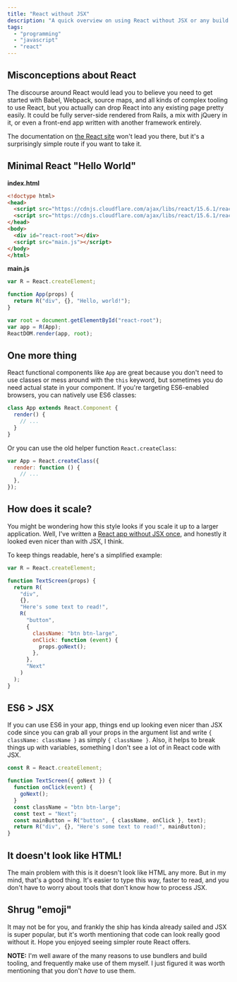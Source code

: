 ```yaml
---
title: "React without JSX"
description: "A quick overview on using React without JSX or any build tools."
tags:
  - "programming"
  - "javascript"
  - "react"
---
```


## Misconceptions about React

The discourse around React would lead you to believe you need to get started
with Babel, Webpack, source maps, and all kinds of complex tooling to use React,
but you actually can drop React into any existing page pretty easily. It could
be fully server-side rendered from Rails, a mix with jQuery in it, or even a
front-end app written with another framework entirely.

The documentation on [the React site][1] won't lead you there, but it's a
surprisingly simple route if you want to take it.

## Minimal React "Hello World"

**index.html**

```html
<!doctype html>
<head>
  <script src="https://cdnjs.cloudflare.com/ajax/libs/react/15.6.1/react.min.js"></script>
  <script src="https://cdnjs.cloudflare.com/ajax/libs/react/15.6.1/react-dom.min.js"></script>
</head>
<body>
  <div id="react-root"></div>
  <script src="main.js"></script>
</body>
</html>
```

**main.js**

```js
var R = React.createElement;

function App(props) {
  return R("div", {}, "Hello, world!");
}

var root = document.getElementById("react-root");
var app = R(App);
ReactDOM.render(app, root);
```

## One more thing

React functional components like `App` are great because you don't need to use
classes or mess around with the `this` keyword, but sometimes you do need actual
state in your component. If you're targeting ES6-enabled browsers, you can
natively use ES6 classes:

```js
class App extends React.Component {
  render() {
    // ...
  }
}
```

Or you can use the old helper function `React.createClass`:

```js
var App = React.createClass({
  render: function () {
    // ...
  },
});
```

## How does it scale?

You might be wondering how this style looks if you scale it up to a larger
application. Well, I've written a [React app without JSX once][2], and honestly
it looked even nicer than with JSX, I think.

To keep things readable, here's a simplified example:

```js
var R = React.createElement;

function TextScreen(props) {
  return R(
    "div",
    {},
    "Here's some text to read!",
    R(
      "button",
      {
        className: "btn btn-large",
        onClick: function (event) {
          props.goNext();
        },
      },
      "Next"
    )
  );
}
```

## ES6 > JSX

If you can use ES6 in your app, things end up looking even nicer than JSX code
since you can grab all your props in the argument list and write
`{ className: className }` as simply `{ className }`. Also, it helps to break
things up with variables, something I don't see a lot of in React code with JSX.

```js
const R = React.createElement;

function TextScreen({ goNext }) {
  function onClick(event) {
    goNext();
  }
  const className = "btn btn-large";
  const text = "Next";
  const mainButton = R("button", { className, onClick }, text);
  return R("div", {}, "Here's some text to read!", mainButton);
}
```

## It doesn't look like HTML!

The main problem with this is it doesn't look like HTML any more. But in my
mind, that's a good thing. It's easier to type this way, faster to read, and you
don't have to worry about tools that don't know how to process JSX.

## Shrug "emoji"

It may not be for you, and frankly the ship has kinda already sailed and JSX is
super popular, but it's worth mentioning that code can look really good without
it. Hope you enjoyed seeing simpler route React offers.

**NOTE:** I'm well aware of the many reasons to use bundlers and build tooling,
and frequently make use of them myself. I just figured it was worth mentioning
that you don't _have_ to use them.

[1]: https://facebook.github.io/react/
[2]: https://github.com/wavebeem/screenhive/tree/master/app/src
